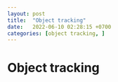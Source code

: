 ```yaml
---
layout: post
title:  "Object tracking"
date:   2022-06-10 02:28:15 +0700
categories: [object tracking, ]
---
```


# Object tracking
